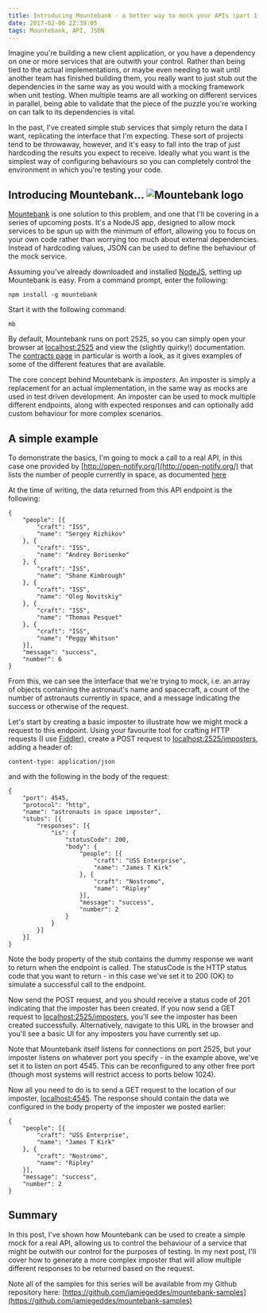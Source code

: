 ```yaml
---
title: Introducing Mountebank - a better way to mock your APIs (part 1)
date: 2017-02-06 22:39:05
tags: Mountebank, API, JSON
---
```


Imagine you're building a new client application, or you have a dependency on one or more services that are outwith your control. Rather than being tied to the actual implementations, or maybe even needing to wait until another team has finished building them, you really want to just stub out the dependencies in the same way as you would with a mocking framework when unit testing. When multiple teams are all working on different services in parallel, being able to validate that the piece of the puzzle  you're working on can talk to its dependencies is vital.

In the past, I've created simple stub services that simply return the data I want, replicating the interface that I'm expecting. These sort of projects tend to be throwaway, however, and it's easy to fall into the trap of just hardcoding the results you expect to receive. Ideally what you want is the simplest way of configuring behaviours so you can completely control the environment in which you're testing your code.

## Introducing Mountebank... ![Mountebank logo](http://www.mbtest.org/images/mountebank.png)

[Mountebank](http://www.mbtest.org) is one solution to this problem, and one that I'll be covering in a series of upcoming posts. It's a NodeJS app, designed  to allow mock services to be spun up with the minimum of effort, allowing you to focus on your own code rather than worrying too much about external dependencies. Instead of hardcoding values, JSON can be used to define the behaviour of the mock service.

Assuming you've already downloaded and installed [NodeJS](https://nodejs.org), setting up Mountebank is easy. From a command prompt, enter the following:

~~~~
npm install -g mountebank
~~~~

Start it with the following command:

~~~~
mb
~~~~

By default, Mountebank runs on port 2525, so you can simply open your browser at [localhost:2525](localhost:2525) and view the (slightly quirky!) documentation. The [contracts page](http://localhost:2525/docs/api/contracts) in particular is worth a look, as it gives examples of some of the different features that are available.

The core concept behind Mountebank is *imposters*.  An imposter is simply a replacement for an actual implementation, in the same way as mocks are used in test driven development. An imposter can be used to mock multiple different endpoints, along with expected responses and can optionally add custom behaviour for more complex scenarios.

## A simple example

To demonstrate the basics, I'm going to mock a call to a real API, in this case one provided by [http://open-notify.org/](http://open-notify.org/) that lists the number of people currently in space, as documented [here](http://open-notify.org/Open-Notify-API/People-In-Space/)

At the time of writing, the data returned from this API endpoint is the following:

~~~~
{
    "people": [{
        "craft": "ISS",
        "name": "Sergey Rizhikov"
    }, {
        "craft": "ISS",
        "name": "Andrey Borisenko"
    }, {
        "craft": "ISS",
        "name": "Shane Kimbrough"
    }, {
        "craft": "ISS",
        "name": "Oleg Novitskiy"
    }, {
        "craft": "ISS",
        "name": "Thomas Pesquet"
    }, {
        "craft": "ISS",
        "name": "Peggy Whitson"
    }],
    "message": "success",
    "number": 6
}
~~~~

From this, we can see the interface that we're trying to mock, i.e. an array of objects containing the astronaut's name and spacecraft, a count of the number of astronauts currently in space, and a message indicating the success or otherwise of the request.

Let's start by creating a basic imposter to illustrate how we might mock a request to this endpoint. Using your favourite tool for crafting HTTP requests (I use [Fiddler](http://www.telerik.com/fiddler)), create a POST request to [localhost:2525/imposters](localhost:2525/imposters), adding a header of:

~~~~
content-type: application/json
~~~~

and with the following in the body of the request: 

~~~~
{
    "port": 4545,
    "protocol": "http",
    "name": "astronauts in space imposter",
    "stubs": [{
        "responses": [{
            "is": {
                "statusCode": 200,
                "body": {
                    "people": [{
                        "craft": "USS Enterprise",
                        "name": "James T Kirk"
                    }, {
                        "craft": "Nostromo",
                        "name": "Ripley"
                    }],
                    "message": "success",
                    "number": 2
                }
            }
        }]
    }]
}
~~~~

Note the body property of the stub contains the dummy response we want to return when the endpoint is called. The statusCode is the HTTP status code that you want to return - in this case we've set it to 200 (OK) to simulate a successful call to the endpoint.

Now send the POST request, and you should receive a status code of 201 indicating that the imposter has been created. If you now send a GET request to [localhost:2525/imposters](localhost:2525/imposters), you'll see the imposter has been created successfully. Alternatively, navigate to this URL in the browser and you'll see a basic UI for any imposters you have currently set up. 

Note that Mountebank itself listens for connections on port 2525, but your imposter listens on whatever port you specify - in the example above, we've set it to listen on port 4545. This can be reconfigured to any other free port (though most systems will restrict access to ports below 1024).

Now all you need to do is to send a GET request to the location of our imposter, [localhost:4545](localhost:4545). The response should contain the data we configured in the body property of the imposter we posted earlier:

~~~~
{
    "people": [{
        "craft": "USS Enterprise",
        "name": "James T Kirk"
    }, {
        "craft": "Nostromo",
        "name": "Ripley"
    }],
    "message": "success",
    "number": 2
}
~~~~

## Summary

In this post, I've shown how Mountebank can be used to create a simple mock for a real API, allowing us to control the behaviour of a service that might be outwith our control for the purposes of testing. In my next post, I'll cover how to generate a more complex imposter that will allow multiple different responses to be returned based on the request.

Note all of the samples for this series will be available from my Github repository here: [https://github.com/jamiegeddes/mountebank-samples](https://github.com/jamiegeddes/mountebank-samples)